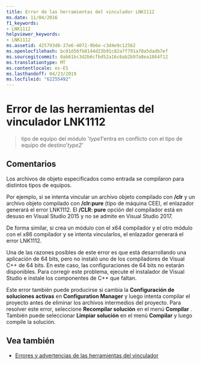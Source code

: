 ```yaml
---
title: Error de las herramientas del vinculador LNK1112
ms.date: 11/04/2016
f1_keywords:
- LNK1112
helpviewer_keywords:
- LNK1112
ms.assetid: 425793d8-37e6-4072-9b6e-c3d4e9c12562
ms.openlocfilehash: bc01d56fb8144d23b91c82a7f791a70a5dadb7ef
ms.sourcegitcommit: 0ab61bc3d2b6cfbd52a16c6ab2b97a8ea1864f12
ms.translationtype: MT
ms.contentlocale: es-ES
ms.lasthandoff: 04/23/2019
ms.locfileid: "62255492"
---
```

# <a name="linker-tools-error-lnk1112"></a>Error de las herramientas del vinculador LNK1112

> tipo de equipo del módulo '*type1*'entra en conflicto con el tipo de equipo de destino'*type2*'

## <a name="remarks"></a>Comentarios

Los archivos de objeto especificados como entrada se compilaron para distintos tipos de equipos.

Por ejemplo, si se intenta vincular un archivo objeto compilado con **/clr** y un archivo objeto compilado con **/clr:pure** (tipo de máquina CEE), el enlazador generará el error LNK1112. El **/CLR: pure** opción del compilador está en desuso en Visual Studio 2015 y no se admite en Visual Studio 2017.

De forma similar, si crea un módulo con el x64 compilador y el otro módulo con el x86 compilador y se intenta vincularlos, el enlazador generará el error LNK1112.

Una de las razones posibles de este error es que está desarrollando una aplicación de 64 bits, pero no instaló uno de los compiladores de Visual C++ de 64 bits. En este caso, las configuraciones de 64 bits no estarán disponibles. Para corregir este problema, ejecute el instalador de Visual Studio e instale los componentes de C++ que faltan.

Este error también puede producirse si cambia la **Configuración de soluciones activas** en **Configuration Manager** y luego intenta compilar el proyecto antes de eliminar los archivos intermedios del proyecto. Para resolver este error, seleccione **Recompilar solución** en el menú **Compilar** . También puede seleccionar **Limpiar solución** en el menú **Compilar** y luego compile la solución.

## <a name="see-also"></a>Vea también

- [Errores y advertencias de las herramientas del vinculador](../../error-messages/tool-errors/linker-tools-errors-and-warnings.md)
